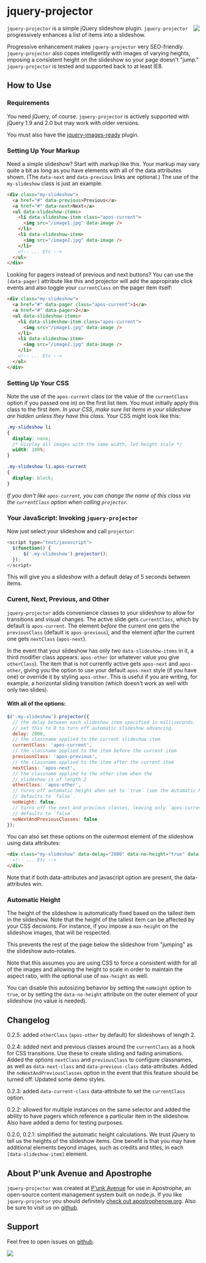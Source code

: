 # jquery-projector

<a href="http://apostrophenow.org/"><img src="https://raw.github.com/punkave/jquery-projector/master/logos/logo-box-madefor.png" align="right" /></a>

`jquery-projector` is a simple jQuery slideshow plugin. `jquery-projector` progressively enhances a list of items into a slideshow.

Progressive enhancement makes `jquery-projector` very SEO-friendly. `jquery-projector` also copes intelligently with images of varying heights, imposing a consistent height on the slideshow so your page doesn't "jump." `jquery-projector` is tested and supported back to at least IE8.

## How to Use

### Requirements

You need jQuery, of course. `jquery-projector` is actively supported with jQuery 1.9 and 2.0 but may work with older versions.

You must also have the [jquery-images-ready](http://github.com/punkave/jquery-images-ready) plugin.

### Setting Up Your Markup

Need a simple slideshow? Start with markup like this. Your markup may vary quite a bit as long as you have elements with all of the data attributes shown. (The `data-next` and `data-previous` links are optional.) The use of the `my-slideshow` class is just an example.

```html
<div class="my-slideshow">
  <a href="#" data-previous>Previous</a>
  <a href="#" data-next>Next</a>
  <ul data-slideshow-items>
    <li data-slideshow-item class="apos-current">
      <img src="/image1.jpg" data-image />
    </li>
    <li data-slideshow-item>
      <img src="/image2.jpg" data-image />
    </li>
    <!-- ... Etc -->
  </ul>
</div>
```

Looking for pagers instead of previous and next buttons? You can use the `[data-pager]` attribute like this and projector will add the appropirate click events and also toggle your `currentClass` on the pager item itself:

```html
<div class="my-slideshow">
  <a href="#" data-pager class="apos-current">1</a>
  <a href="#" data-pager>2</a>
  <ul data-slideshow-items>
    <li data-slideshow-item class="apos-current">
      <img src="/image1.jpg" data-image />
    </li>
    <li data-slideshow-item>
      <img src="/image2.jpg" data-image />
    </li>
    <!-- ... Etc -->
  </ul>
</div>
```

### Setting Up Your CSS

Note the use of the `apos-current` class (or the value of the `currentClass` option if you passed one in)  on the first list item. You must initially apply this class to the first item. *In your CSS, make sure list items in your slideshow are hidden unless they have this class.* Your CSS might look like this:

```css
.my-slideshow li
{
  display: none;
  /* Display all images with the same width, let height scale */
  width: 100%;
}

.my-slideshow li.apos-current
{
  display: block;
}
```

*If you don't like `apos-current`, you can change the name of this class via the `currentClass` option when calling `projector`.*

### Your JavaScript: Invoking `jquery-projector`

Now just select your slideshow and call `projector`:

```javascript
<script type="text/javascript">
  $(function() {
      $('.my-slideshow').projector();
  });
</script>
```

This will give you a slideshow with a default delay of 5 seconds between items.

### Curent, Next, Previous, and Other

`jquery-projector` adds convenience classes to your slideshow to allow for transitions and visual changes. The active slide gets `currentClass`, which by default is `apos-current`. The element _before_ the current one gets the `previousClass` (default is `apos-previous`), and the element _after_ the current one gets `nextClass` (`apos-next`).

In the event that your slideshow has only _two_ `data-slideshow-items` in it, a third modifier class appears: `apos-other` (or whatever value you give `otherClass`). The item that is not currently active gets `apos-next` and `apos-other`, giving you the option to use your default `apos-next` style (if you have one) or override it by styling `apos-other`. This is useful if you are writing, for example, a horizontal sliding transition (which doesn't work as well with only two slides).

#### With all of the options:

```javascript
$('.my-slideshow').projector({
  // the delay between each slideshow item specified in milliseconds.
  // set this to 0 to turn off automatic slideshow advancing.
  delay: 2000,
  // the classname applied to the current slideshow item
  currentClass: 'apos-current',
  // the classname applied to the item before the current item
  previousClass: 'apos-previous',
  // the classname applied to the item after the current item
  nextClass: 'apos-next',
  // the classname applied to the other item when the
  // slideshow is of length 2
  otherClass: 'apos-other',
  // turns off automatic height when set to `true` (see the Automatic Height section below).
  // defaults to `false`.
  noHeight: false,
  // turns off the next and previous classes, leaving only `apos-current`.
  // defaults to `false`.
  noNextAndPreviousClasses: false
});
```

You can also set these options on the outermost element of the slideshow using data attributes:
```html
<div class="my-slideshow" data-delay="2000" data-no-height="true" data-current-class="my-current-class" data-next-class="my-next-class" data-previous-class="my-previous-class" data-other-class="my-other-class" data-no-next-and-previous-classes="false">
  <!-- ... Etc -->
</div>
```

Note that if both data-attributes and javascript option are present, the data-attributes win.

### Automatic Height

The height of the slideshow is automatically fixed based on the tallest item in the slideshow. Note that the height of the tallest item can be affected by your CSS decisions. For instance, if you impose a `max-height` on the slideshow images, that will be respected.

This prevents the rest of the page below the slideshow from "jumping" as the slideshow auto-rotates.

Note that this assumes you are using CSS to force a consistent width for all of the images and allowing the height to scale in order to maintain the aspect ratio, with the optional use of `max-height` as well.

You can disable this autosizing behavior by setting the `noHeight` option to `true`, or by setting the `data-no-height` attribute on the outer element of your slideshow (no value is needed).

## Changelog

0.2.5: added `otherClass` (`apos-other` by default) for slideshows of length 2.

0.2.4: added next and previous classes around the `currentClass` as a hook for CSS transitions. Use these to create sliding and fading animations. Added the options `nextClass` and `previousClass` to configure classnames, as well as `data-next-class` and `data-previous-class` data-attributes. Added the `noNextAndPreviousClasses` option in the event that this feature should be turned off. Updated some demo styles.

0.2.3: added `data-current-class` data-attribute to set the `currentClass` option.

0.2.2: allowed for multiple instances on the same selector and added the ability to have pagers which reference a particular item in the slideshow. Also have added a demo for testing purposes.

0.2.0, 0.2.1: simplified the automatic height calculations. We trust jQuery to tell us the heights of the slideshow items. One benefit is that you may have additional elements beyond images, such as credits and titles, in each `[data-slideshow-item]` element.

## About P'unk Avenue and Apostrophe

`jquery-projector` was created at [P'unk Avenue](http://punkave.com) for use in Apostrophe, an open-source content management system built on node.js. If you like `jquery-projector` you should definitely [check out apostrophenow.org](http://apostrophenow.org). Also be sure to visit us on [github](http://github.com/punkave).

## Support

Feel free to open issues on [github](http://github.com/punkave/jquery-projector).


<a href="http://punkave.com/"><img src="https://raw.github.com/punkave/jquery-projector/master/logos/logo-box-builtby.png" /></a>
